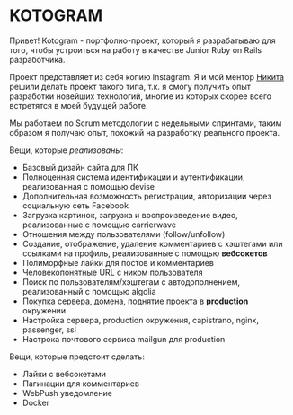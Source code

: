 # KOTOGRAM

Привет! Kotogram - портфолио-проект, который я разрабатываю для того,
чтобы устроиться на работу в качестве Junior Ruby on Rails разработчика.

Проект представляет из себя копию Instagram. Я и мой ментор [Никита](https://github.com/nsklkn) решили
делать проект такого типа, т.к. я смогу получить опыт разработки новейших технологий,
многие из которых скорее всего встретятся в моей будущей работе.

Мы работаем по Scrum методологии с недельными спринтами, таким образом
я получаю опыт, похожий на разработку реального проекта.

Вещи, которые *реализованы*:

* Базовый дизайн сайта для ПК
* Полноценная система идентификации и аутентификации, реализованная с помощью devise
* Дополнительная возможность регистрации, авторизации через социальную сеть Facebook
* Загрузка картинок, загрузка и воспроизведение видео, реализованные с помощью carrierwave 
* Отношения между пользователями (follow/unfollow)
* Создание, отображение, удаление комментариев с хэштегами или ссылками на профиль, реализованные с помощью **вебсокетов** 
* Полиморфные лайки для постов и комментариев
* Человекопонятные URL с ником пользователя
* Поиск по пользователям/хэштегам с автодополнением, реализованный с помощью algolia
* Покупка сервера, домена, поднятие проекта в **production** окружении
* Настройка сервера, production окружения, capistrano, nginx, passenger, ssl
* Настрока почтового сервиса mailgun для production
 

Вещи, которые предстоит сделать:

* Лайки с вебсокетами
* Пагинации для комментариев
* WebPush уведомление
* Docker
